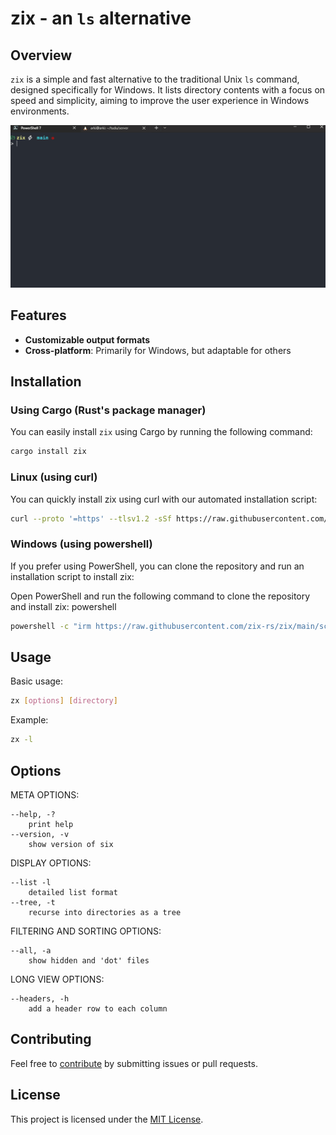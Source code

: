 # zix - an `ls` alternative
## Overview
`zix` is a simple and fast alternative to the traditional Unix `ls` command, designed specifically for Windows. It lists directory contents with a focus on speed and simplicity, aiming to improve the user experience in Windows environments.

![zix gif](./assets/zix.gif)

## Features
- **Customizable output formats**
- **Cross-platform**: Primarily for Windows, but adaptable for others

## Installation


### Using Cargo (Rust's package manager)
You can easily install `zix` using Cargo by running the following command:

```bash
cargo install zix
```
### Linux (using curl)
You can quickly install zix using curl with our automated installation script:
```bash
curl --proto '=https' --tlsv1.2 -sSf https://raw.githubusercontent.com/zix-rs/zix/main/scripts/install.sh | bash
```

### Windows (using powershell)
If you prefer using PowerShell, you can clone the repository and run an installation script to install zix:

Open PowerShell and run the following command to clone the repository and install zix:
powershell

```bash
powershell -c "irm https://raw.githubusercontent.com/zix-rs/zix/main/scripts/install.ps1|iex"
```

## Usage
Basic usage:
```bash
zx [options] [directory]
```

Example:
```bash
zx -l
```

## Options
META OPTIONS:

    --help, -?
        print help
    --version, -v
        show version of six

DISPLAY OPTIONS:

    --list -l
        detailed list format
    --tree, -t
        recurse into directories as a tree

FILTERING AND SORTING OPTIONS:

    --all, -a
        show hidden and 'dot' files

LONG VIEW OPTIONS:

    --headers, -h
        add a header row to each column

## Contributing
Feel free to [contribute](./CONTRIBUTING.md) by submitting issues or pull requests.


## License
This project is licensed under the [MIT License](./LICENSE).
